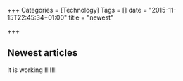 +++
Categories = [Technology]
Tags = []
date = "2015-11-15T22:45:34+01:00"
title = "newest"

+++


## Newest articles

It is working !!!!!!!
